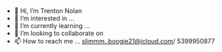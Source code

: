 - 👋 Hi, I’m Trenton Nolan
- 👀 I’m interested in ... 
- 🌱 I’m currently learning ...
- 💞️ I’m looking to collaborate on
- 📫 How to reach me ... slimmm..boogie21@icloud.com/ 5399950877

<!---
nolantrent/nolantrent is a ✨ special ✨ repository because its `README.md` (this file) appears on your GitHub profile.
You can click the Preview link to take a look at your changes.
--->
